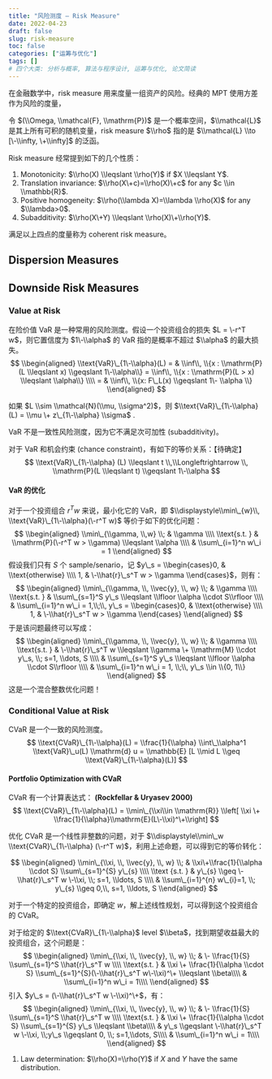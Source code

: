```yaml
---
title: "风险测度 — Risk Measure"
date: 2022-04-23
draft: false
slug: risk-measure
toc: false
categories: ["运筹与优化"]
tags: []
# 四个大类: 分析与概率, 算法与程序设计, 运筹与优化, 论文简读
---
```


在金融数学中，risk measure 用来度量一组资产的风险。经典的 MPT 使用方差作为风险的度量，



令 $(\\Omega, \\mathcal{F}, \\mathrm{P})$ 是一个概率空间，$\\mathcal{L}$ 是其上所有可积的随机变量，risk measure $\\rho$ 指的是 $\\mathcal{L} \\to [\-\\infty, \+\\infty]$ 的泛函。

Risk measure 经常提到如下的几个性质：

1. Monotonicity: $\\rho(X) \\leqslant \\rho(Y)$ if $X \\leqslant Y$.
2. Translation invariance: $\\rho(X\+c)=\\rho(X)\+c$ for any $c \\in \\mathbb{R}$.
3. Positive homogeneity: $\\rho(\\lambda X)=\\lambda \\rho(X)$ for any $\\lambda>0$.
4. Subadditivity: $\\rho(X\+Y) \\leqslant \\rho(X)\+\\rho(Y)$.

满足以上四点的度量称为 coherent risk measure。

## Dispersion Measures



## Downside Risk Measures

### Value at Risk

在险价值 VaR 是一种常用的风险测度。假设一个投资组合的损失 $L = \-r^T w$，则它置信度为 $1\-\\alpha$ 的 VaR 指的是概率不超过 $\\alpha$ 的最大损失。
$$
\\begin{aligned}
\\text{VaR}\_{1\-\\alpha}(L) = & \\inf\\, \\{x : \\mathrm{P}(L \\leqslant x) \\geqslant 1\-\\alpha\\} = \\inf\\, \\{x : \\mathrm{P}(L > x) \\leqslant \\alpha\\} \\\\
 = & \\inf\\, \\{x: F\_L(x) \\geqslant 1\- \\alpha \\}
\\end{aligned}
$$
<!--所以 VaR 越小越好-->

如果 $L \\sim \\mathcal{N}(\\mu, \\sigma^2)$，则 $\\text{VaR}\_{1\-\\alpha}(L) = \\mu \+ z\_{1\-\\alpha} \\sigma$ .

VaR 不是一致性风险测度，因为它不满足次可加性 (subadditivity)。

对于 VaR 和机会约束 (chance constraint)，有如下的等价关系：【待确定】
$$
\\text{VaR}\_{1\-\\alpha} (L) \\leqslant t \\,\\Longleftrightarrow \\, \\mathrm{P}(L \\leqslant t) \\geqslant 1\-\\alpha
$$

#### VaR 的优化

对于一个投资组合 $r^Tw$ 来说，最小化它的 VaR，即 $\\displaystyle\\min\_{w}\\, \\text{VaR}\_{1\-\\alpha}(\-r^T w)$ 等价于如下的优化问题：
$$
\\begin{aligned}
\\min\_{\\gamma, \\,w} \\; & \\gamma \\\\
\\text{s.t. } & \\mathrm{P}(\-r^T w > \\gamma) \\leqslant \\alpha \\\\
& \\sum\_{i=1}^n w\_i = 1
\\end{aligned}
$$
假设我们只有 $S$ 个 sample/senario，记 $y\_s = \\begin{cases}0, & \\text{otherwise} \\\\ 1, & \-\\hat{r}\_s^T w > \\gamma \\end{cases}$，则有：
$$
\\begin{aligned}
\\min\_{\\gamma, \\, \\vec{y}, \\, w} \\; & \\gamma \\\\
\\text{s.t. } & \\sum\_{s=1}^S y\_s \\leqslant \\lfloor \\alpha \\cdot S\\rfloor \\\\
& \\sum\_{i=1}^n w\_i = 1,\\;\\, y\_s = \\begin{cases}0, & \\text{otherwise} \\\\ 1, & \-\\hat{r}\_s^T w > \\gamma \\end{cases}
\\end{aligned}
$$
于是该问题最终可以写成：
$$
\\begin{aligned}
\\min\_{\\gamma, \\, \\vec{y}, \\, w} \\; & \\gamma \\\\
\\text{s.t. } & \-\\hat{r}\_s^T w \\leqslant  \\gamma \+ \\mathrm{M} \\cdot y\_s, \\; s=1, \\dots, S \\\\
& \\sum\_{s=1}^S y\_s \\leqslant \\lfloor \\alpha \\cdot S\\rfloor \\\\
& \\sum\_{i=1}^n w\_i = 1, \\;\\, y\_s \\in \\{0, 1\\}
\\end{aligned}
$$
这是一个混合整数优化问题！



### Conditional Value at Risk

CVaR 是一个一致的风险测度。
$$
\\text{CVaR}\_{1\-\\alpha}(L) = \\frac{1}{\\alpha} \\int\_\\alpha^1 \\text{VaR}\_u(L) \\mathrm{d} u = \\mathbb{E} [L \\mid L \\geq \\text{VaR}\_{1\-\\alpha}(L)]
$$


#### Portfolio Optimization with CVaR 

CVaR 有一个计算表达式：
**(Rockfellar & Uryasev 2000)**
$$
\\text{CVaR}\_{1\-\\alpha}(L) = \\min\_{\\xi\\in \\mathrm{R}} \\left[ \\xi \+ \\frac{1}{\\alpha}\\mathrm{E}(L\-\\xi)^\+\\right]
$$

优化 CVaR 是一个线性非整数的问题，对于 $\\displaystyle\\min\_w \\text{CVaR}\_{1\-\\alpha} (\-r^T w)$，利用上述命题，可以得到它的等价转化：


$$
\\begin{aligned}
\\min\_{\\xi, \\, \\vec{y}, \\, w} \\; & \\xi\+\\frac{1}{\\alpha \\cdot S} \\sum\_{s=1}^{S} y\_{s} \\\\
\\text {s.t. } & y\_{s} \\geq \-\\hat{r}\_s^T w \-\\xi, \\; s=1, \\ldots, S \\\\
& \\sum\_{i=1}^{n} w\_{i}=1, \\; y\_{s} \\geq 0,\\, s=1, \\ldots, S
\\end{aligned}
$$

对于一个特定的投资组合，即确定 $w$，解上述线性规划，可以得到这个投资组合的 CVaR。

对于给定的 $\\text{CVaR}\_{1\-\\alpha}$ level $\\beta$，找到期望收益最大的投资组合，这个问题是：
$$
\\begin{aligned}
\\min\_{\\xi, \\, \\vec{y}, \\, w} \\; & \- \\frac{1}{S} \\sum\_{s=1}^S \\hat{r}\_s^T w \\\\
\\text{s.t. } & \\xi \+ \\frac{1}{\\alpha \\cdot S} \\sum\_{s=1}^{S}(\-\\hat{r}\_s^T w\-\\xi)^\+ \\leqslant \\beta\\\\
& \\sum\_{i=1}^n w\_i = 1\\\\
\\end{aligned}
$$
引入 $y\_s = (\-\\hat{r}\_s^T w \-\\xi)^\+$，有：
$$
\\begin{aligned}
\\min\_{\\xi, \\, \\vec{y}, \\, w} \\; & \- \\frac{1}{S} \\sum\_{s=1}^S \\hat{r}\_s^T w \\\\
\\text{s.t. } & \\xi \+ \\frac{1}{\\alpha \\cdot S} \\sum\_{s=1}^{S} y\_s \\leqslant \\beta\\\\
& y\_s \\geqslant \-\\hat{r}\_s^T w \-\\xi, \\;y\_s \\geqslant 0, \\; s=1,\\dots, S\\\\
& \\sum\_{i=1}^n w\_i = 1\\\\
\\end{aligned}
$$











1. Law determination: $\\rho(X)=\\rho(Y)$ if $X$ and $Y$ have the same distribution.

